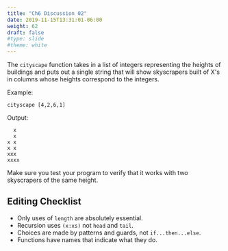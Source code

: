 ```yaml
---
title: "Ch6 Discussion 02"
date: 2019-11-15T13:31:01-06:00
weight: 62
draft: false
#type: slide
#theme: white
---
```


The `cityscape` function takes in a list of integers representing the
heights of buildings and puts out a single string that will show
skyscrapers built of X's in columns whose heights correspond to the
integers.


Example:

    cityscape [4,2,6,1]

Output:
``` 
  x
  x
x x
x x
xxx
xxxx
```

Make sure you test your program to verify that it works with two
skyscrapers of the same height.

## Editing Checklist

* Only uses of `length` are absolutely essential.
* Recursion uses `(x:xs)` not `head` and `tail`.
* Choices are made by patterns and guards, not `if...then...else`.
* Functions have names that indicate what they do.

